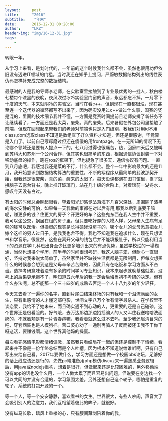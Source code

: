 ```yaml
---
layout:     post
title:      "2016"
subtitle:    "年末"
date:       2016-12-31 00:28:00
author:     "LRZ"
header-img: "img/16-12-31.jpg"
tags:
    -
---  
```


转眼一年。  

从学习上来看，是划时代的，一年前的这个时候我什么都不会，虽然也很用功但依旧没有迈进IT领域的门槛。当时我还在知乎上提问，严蔚敏数据结构列出的线性表伪码怎样补充成完整的数据结构。     

最感谢的人是我的导师李老师，在实验室里接触到了专业最优秀的一批人，秋白楼七楼每个漆黑的夜晚，夜风吹过冰冷实验室门窗的声音，永远都忘不掉，一月零下十度的天气，本来就阴冷的实验室，当时在看c++，但到现在一直都很烂，现在甚至连一个迭代器的循环都写不出来了，因为确实没用过c++做过什么事，国赛的奖是混的，里面的技术细节我并不懂，一方面是竞赛时间提前且老师安排了新任务不让继续看了，一方面还是我太菜，废柴。真的废柴。后来暑假在外包公司里接触了前端，但现在回想起来带我们的老师对前端也只是入门级别，教我们对用id不用class,dom选取class不知道是数组查了好久资料才知道，但还是很感谢，毕竟算是入门了。以前自己写琢磨过但还在傻傻的用frontpage，在一无所知的情况下无论哪个领域还是要有人提点一下的。七八月过得也很痛苦，热，回家四天后又被叫到苏科大和苏州一个公司合作，但其实也很简单的东西，根据通信协议封装一下对移动底盘的操作，跑在ros的框架下，但也捉急了很多天，通信协议有问题。一直到八月底吧，我感觉我还是菜的不行，什么都不会。整个一年中影响最大的还是11月，我开始意识到数据结构算法的重要性，不断的写程序从最简单的斐波那契开始，但我还是很废柴，真的菜，醒来的太迟了。每天没课都泡在图书馆里，累了就换脑子去露台背书，晚上推开玻璃门，站在几十级的台阶上，对着馆前一湖冬水，感叹今天没有白过。  

有太阳的时候总会眯起眼看，望着阳光却感觉坠落海下几百米深处，周围除了漆黑的海水安静的可怕，如果每一天我做的事都在对以后有用,那我以后到底要干嘛呢，赚更多的钱？住更大的房子？开更好的车？这些鬼东西在我人生中并不重要，我可以坐公交，蜗居在租的房子里，但只要吃好穿的人模人样，父母亲人生病有足够的钱可以医治。但操蛋的现实是长得磕碜没房子的，哪个女儿的父母愿意把女儿嫁个这样的男人过日子，是我我也舍不得。我也不知道我在追求什么，现在只想读书和学音乐。很显然，这些在离开父母的钱包后并不能填报肚子，所以只能利用当下的资源在学IT,科班出身至少比更多培训出来的有点优势，虽然学校烂的一塌糊涂，当然也想换个学历，前半年的时间很想考研，我这人脑子笨，但耐心一直很好，坚持对我来说太简单了，虽然家里并不缺钱生活费都是无限制用，但每次想买什么的时候总会想到这是父母辛辛苦苦赚的，因此只有在吃饭和学习方面从不吝啬。选择考研意味着没有多余的时间学习专业知识，我本来起步就晚基础就差，没考上的后果更承担不了，明知道五六年后的我一定会后悔当初不考研的决定。但有什么办法呢，总不能那一个三十四岁的成熟去否定一个人十八九岁的年少轻狂。  

今天又去看了一遍你的名字，直到片尾曲结束终场的只有我和一个泪流满面的女生，只有重感情的人才懂这部电影，世间文字八万个唯有情字最杀人。在学校里不谈恋爱，我给不了她未来，而且确实遇不到心动的人，更重要的还是自己磕碜，这个世界还是很看脸的。好气哦，去万达那边那边招摇骗人的人又叫住我送啥啥洗面奶的，不就脸颊是有一片青春痘嘛，我看着就这么过不去吗，至少我还眉清目秀的吧，穿套西装也是人模狗样。苦口婆心劝了一通别再骗人了反而被还击我不干你干呀这活，要赚钱啊。这个世界真他妈的操蛋。  

每次看完感情电影都情绪偏激，虽然我只看结局在一起的但还是控制不了情绪，看起来并不像是一份年终总结而是个人吐槽。因为根本不知道说给谁听啊，只有自己写出来给自己看。2017年要做什么，学习方面还是想做一个校园bbs论坛，足够好的话上线应该还是行的，先做pc端准备用php模仿discuz来一遍熟悉业务逻辑后，用java或nodejs重构，想着是很好，但做起来还是比较困难的，另外移动端没有app的话也没什么用，一个人做太累了而且容易出问题，但说要在身边找一个可以共同的并没有合适的，学习氛围太差。另外还想自己造个轮子，哪怕是重复的轮子，系统的打包开源的一个。  

等一个人，等一个安安静静，喜欢看书的女生。世界很大，有些人吵闹，声音大了会吸引别人的注意力，我们互相望着彼此的眸子，就很好。  

没有纵马长歌，踏风上重楼的心，只有腰间藏剑陪着你的我。  
